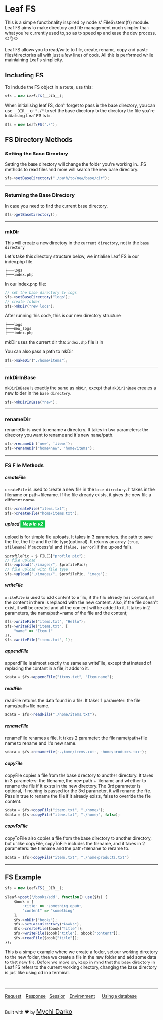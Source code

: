 # Leaf FS

This is a simple functionality inspired by node js' FileSystem(fs) module. Leaf FS aims to make directory and file management much simpler than what you're currently used to, so as to speed up and ease the dev process.😊👌😎

Leaf FS allows you to read/write to file, create, rename, copy and paste files/directories all with just a few lines of code. All this is performed while maintaining Leaf's simplicity.

## Including FS
To include the FS object in a route, use this:

```js
$fs = new Leaf\FS(__DIR__);
```

When initialising leaf FS, don't forget to pass in the base directory, you can use `__DIR__` or `"./"` to set the base directory to the directory the file you're initialising Leaf FS is in.

```js
$fs = new Leaf\FS("./");
```

## FS Directory Methods
### Setting the Base Directory
Setting the base directory will change the folder you're working in...FS methods to read files and more will search the new base directory.

```js
$fs->setBaseDirectory("./path/to/new/base/dir");
```

<hr>

### Returning the Base Directory
In case you need to find the current base directory.

```js
$fs->getBaseDirectory();
```

<hr>

### mkDir
This will create a new directory in the `current directory`, not in the `base directory`

Let's take this directory structure below, we initialise Leaf FS in our index.php file.
```
├───logs
├───index.php
```

In our index.php file:
```js
// set the base directory to logs
$fs->setBaseDirectory("logs");
// create folder
$fs->mkDir("new_logs");
```

After running this code, this is our new directory structure

```
├───logs
├───new_logs
├───index.php
```

mkDir uses the current dir that `index.php` file is in

You can also pass a path to mkDir

```js
$fs->makeDir("./home/items");
```

<hr>

### mkDirInBase

`mkDirInBase` is exactly the same as `mkDir`, except that `mkDirInBase` creates a new folder in the `base directory`.

```js
$fs->mkDirInBase("new");
```

<hr>

### renameDir

renameDir is used to rename a directory. It takes in two parameters: the directory you want to rename and it's new name/path.

```js
$fs->renameDir("new", "items");
$fs->renameDir("home/new", "home/items");
```

<hr>

### FS File Methods
##### createFile

`createFile` is used to create a new file in the `base directory`. It takes in the filename or path+filename. If the file already exists, it gives the new file a different name.

```js
$fs->createFile("items.txt");
$fs->createFile("home/items.txt");
```

##### upload <span style="background: rgb(11, 200, 70); color: white; padding: 3px 7px; font-size: 14px;">New in v2</span>
upload is for simple file uploads. It takes in 3 parameters, the path to save the file, the file and the file type(optional). It returns an array `[true, $filename]` if successful and `[false, $error]` if the upload fails.

```js
$profilePic = $_FILES["profile_pic"];
// file upload
$fs->upload("./images/", $profilePic);
// file upload with file type
$fs->upload("./images/", $profilePic, "image");
```

##### writeFile
`writeFile` is used to add content to a file, if the file already has content, all the content in there is replaced with the new content. Also, if the file doesn't exist, it will be created and all the content will be added to it. It takes in 2 parameters, the name/path+name of the file and the content;

```js
$fs->writeFile("items.txt", "Hello");
$fs->writeFile("items.txt", [
  	"name" => "Item 1"
]);
$fs->writeFile("items.txt", 1);
```

##### appendFile
appendFile is almost exactly the same as writeFile, except that instead of replacing the contant in a file, it adds to it.

```js
$data = $fs->appendFile("items.txt", "Item name");
```

##### readFile
readFile returns the data found in a file. It takes 1 parameter: the file name/path+file name.

```js
$data = $fs->readFile("./home/items.txt");
```

##### renameFile
renameFile renames a file. It takes 2 parameter: the file name/path+file name to rename and it's new name.

```js
$data = $fs->renameFile("./home/items.txt", "home/products.txt");
```

##### copyFile
copyFile copies a file from the base directory to another directory. It takes in 3 parameters: the filename, the new path + filename and whether to rename the file if it exists in the new directory. The 3rd parameter is optional, if nothing is passed for the 3rd parameter, it will rename the file. Pass in true to rename the file if it already exists, false to override the file content.

```js
$data = $fs->copyFile("items.txt", "./home/");
$data = $fs->copyFile("items.txt", "./home/", false);
```

##### copyToFile
copyToFile also copies a file from the base directory to another directory, but unlike copyFile, copyToFile includes the filename, and it takes in 2 parameters: the filename and the path+filename to rename to.

```js
$data = $fs->copyFile("items.txt", "./home/products.txt");
```

<hr>

## FS Example
```js
$fs = new Leaf\FS(__DIR__);

$leaf->post('/books/add', function() use($fs) {
	$book = [
		"title" => "something.epub",
		"content" => "something"
	];
	$fs->mkDir("books");
	$fs->setBaseDirectory("books");
	$fs->createFile($book["title"]);
	$fs->writeFile($book["title"], $book["content"]);
	$fs->readFile($book["title"]);
});
```

This is a simple example where we create a folder, set our working directory to the new folder, then we create a file in the new folder and add some data to that new file.
Before we move on, keep in mind that the base directory in Leaf FS refers to the current working directory, changing the base directory is just like using cd in a terminal.

<br>
<hr>

<a href="#/2.0/http/request" style="margin: 0px">Request</a>
<a href="#/2.0/http/response" style="margin: 0px 10px;">Response</a>
<a href="#/2.0/http/session" style="margin: 0px; 10px;">Session</a>
<a href="#/2.0/environment" style="margin: 0px 10px;">Environment</a>
<a href="#/2.0/database" style="margin: 0px 10px;">Using a database</a>

<br>
Built with ❤ by <a href="https://mychi.netlify.com" style="font-size: 20px; color: #111;" target="_blank">Mychi Darko</a>